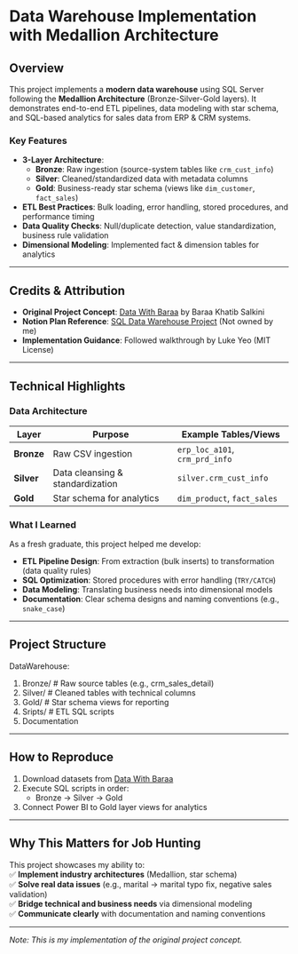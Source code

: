 # Data Warehouse Implementation with Medallion Architecture

## Overview
This project implements a **modern data warehouse** using SQL Server following the **Medallion Architecture** (Bronze-Silver-Gold layers). It demonstrates end-to-end ETL pipelines, data modeling with star schema, and SQL-based analytics for sales data from ERP & CRM systems.

### Key Features
- **3-Layer Architecture**:  
  - **Bronze**: Raw ingestion (source-system tables like `crm_cust_info`)  
  - **Silver**: Cleaned/standardized data with metadata columns  
  - **Gold**: Business-ready star schema (views like `dim_customer`, `fact_sales`)  
- **ETL Best Practices**: Bulk loading, error handling, stored procedures, and performance timing  
- **Data Quality Checks**: Null/duplicate detection, value standardization, business rule validation  
- **Dimensional Modeling**: Implemented fact & dimension tables for analytics  

---

## Credits & Attribution
- **Original Project Concept**: [Data With Baraa](https://datawithbaraa.substack.com/p/build-a-data-warehouse-from-scratch) by Baraa Khatib Salkini  
- **Notion Plan Reference**: [SQL Data Warehouse Project](https://thankful-pangolin-2ca.notion.site/SQL-Data-Warehouse-Project-16ed041640ef80489667cfe2f380b269) (Not owned by me)  
- **Implementation Guidance**: Followed walkthrough by Luke Yeo (MIT License)  

---

## Technical Highlights
### Data Architecture
| Layer       | Purpose                          | Example Tables/Views          |
|-------------|----------------------------------|-------------------------------|
| **Bronze**  | Raw CSV ingestion               | `erp_loc_a101`, `crm_prd_info`|
| **Silver**  | Data cleansing & standardization| `silver.crm_cust_info`        |
| **Gold**    | Star schema for analytics       | `dim_product`, `fact_sales`   |

### What I Learned
As a fresh graduate, this project helped me develop:  
- **ETL Pipeline Design**: From extraction (bulk inserts) to transformation (data quality rules)  
- **SQL Optimization**: Stored procedures with error handling (`TRY/CATCH`)  
- **Data Modeling**: Translating business needs into dimensional models  
- **Documentation**: Clear schema designs and naming conventions (e.g., `snake_case`)  

---

## Project Structure
DataWarehouse:
1) Bronze/ # Raw source tables (e.g., crm_sales_detail)
2) Silver/ # Cleaned tables with technical columns
3) Gold/ # Star schema views for reporting
4) Sripts/ # ETL SQL scripts
5) Documentation
---

## How to Reproduce
1. Download datasets from [Data With Baraa](https://datawithbaraa.substack.com)  
2. Execute SQL scripts in order:  
   - Bronze → Silver → Gold  
3. Connect Power BI to Gold layer views for analytics  

---

## Why This Matters for Job Hunting
This project showcases my ability to:  
✅ **Implement industry architectures** (Medallion, star schema)  
✅ **Solve real data issues** (e.g., marital → marital typo fix, negative sales validation)  
✅ **Bridge technical and business needs** via dimensional modeling  
✅ **Communicate clearly** with documentation and naming conventions  

---

*Note: This is my implementation of the original project concept.*  
